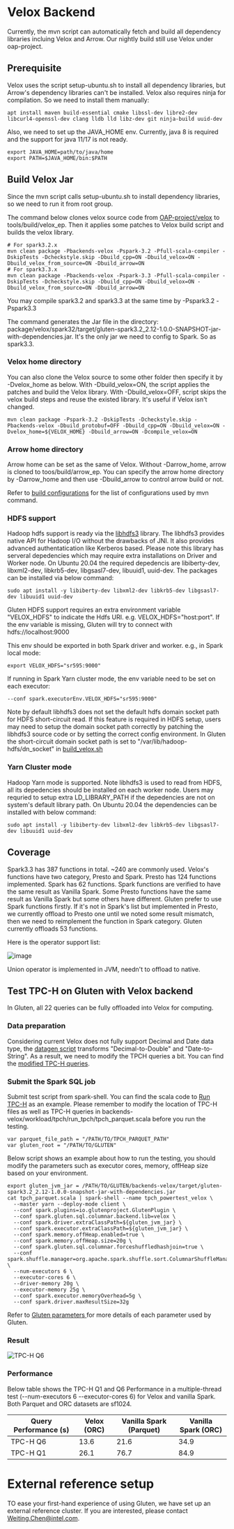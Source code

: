 # Velox Backend

Currently, the mvn script can automatically fetch and build all dependency libraries incluing Velox and Arrow. Our nightly build still use Velox under oap-project. 

## Prerequisite

Velox uses the script setup-ubuntu.sh to install all dependency libraries, but Arrow's dependency libraries can't be installed.
Velox also requires ninja for compilation. So we need to install them manually:

```shell script
apt install maven build-essential cmake libssl-dev libre2-dev libcurl4-openssl-dev clang lldb lld libz-dev git ninja-build uuid-dev
```

Also, we need to set up the JAVA_HOME env. Currently, java 8 is required and the support for java 11/17 is not ready.
```shell script
export JAVA_HOME=path/to/java/home
export PATH=$JAVA_HOME/bin:$PATH
```

## Build Velox Jar

Since the mvn script calls setup-ubuntu.sh to install dependency libraries, so we need to run it from root group.

The command below clones velox source code from [OAP-project/velox](https://github.com/oap-project/velox) to tools/build/velox_ep. Then it applies some patches to Velox build script and builds the velox library.

```shell script
# For spark3.2.x
mvn clean package -Pbackends-velox -Pspark-3.2 -Pfull-scala-compiler -DskipTests -Dcheckstyle.skip -Dbuild_cpp=ON -Dbuild_velox=ON -Dbuild_velox_from_source=ON -Dbuild_arrow=ON
# For spark3.3.x
mvn clean package -Pbackends-velox -Pspark-3.3 -Pfull-scala-compiler -DskipTests -Dcheckstyle.skip -Dbuild_cpp=ON -Dbuild_velox=ON -Dbuild_velox_from_source=ON -Dbuild_arrow=ON
```
You may compile spark3.2 and spark3.3 at the same time by -Pspark3.2 -Pspark3.3

The command generates the Jar file in the directory: package/velox/spark32/target/gluten-spark3.2_2.12-1.0.0-SNAPSHOT-jar-with-dependencies.jar. It's the only jar we need to config to Spark. So as spark3.3.

### Velox home directory

You can also clone the Velox source to some other folder then specify it by -Dvelox_home as below. With -Dbuild_velox=ON, the script applies the patches and build the Velox library. With -Dbuild_velox=OFF, script skips the velox build steps and reuse the existed library. It's useful if Velox isn't changed.

```shell script
mvn clean package -Pspark-3.2 -DskipTests -Dcheckstyle.skip -Pbackends-velox -Dbuild_protobuf=OFF -Dbuild_cpp=ON -Dbuild_velox=ON -Dvelox_home=${VELOX_HOME} -Dbuild_arrow=ON -Dcompile_velox=ON
```

### Arrow home directory

Arrow home can be set as the same of Velox. Without -Darrow_home, arrow is cloned to toos/build/arrow_ep. You can specify the arrow home directory by -Darrow_home and then use -Dbuild_arrow to control arrow build or not.

Refer to [build configurations](GlutenUsage.md) for the list of configurations used by mvn command.

### HDFS support

Hadoop hdfs support is ready via the [libhdfs3](https://github.com/apache/hawq/tree/master/depends/libhdfs3) library. The libhdfs3 provides native API for Hadoop I/O without the drawbacks of JNI. It also provides advanced authentatication like Kerberos based. Please note this library has serveral depedencies which may require extra installations on Driver and Worker node.
On Ubuntu 20.04 the required depedencis are libiberty-dev, libxml2-dev, libkrb5-dev, libgsasl7-dev, libuuid1, uuid-dev. The packages can be installed via below command:
```
sudo apt install -y libiberty-dev libxml2-dev libkrb5-dev libgsasl7-dev libuuid1 uuid-dev
```

Gluten HDFS support requires an extra environment variable "VELOX_HDFS" to indicate the Hdfs URI. e.g. VELOX_HDFS="host:port". If the env variable is missing, Gluten will try to connect with hdfs://localhost:9000

This env should be exported in both Spark driver and worker.
e.g., in Spark local mode:
```
export VELOX_HDFS="sr595:9000"
```

If running in Spark Yarn cluster mode, the env variable need to be set on each executor:
```
--conf spark.executorEnv.VELOX_HDFS="sr595:9000"
```
Note by default libhdfs3 does not set the default hdfs domain socket path for HDFS short-circuit read. If this feature is required in HDFS setup, users may need to setup the domain socket path correctly by patching the libhdfs3 source code or by setting the correct config environment. In Gluten the short-circuit domain socket path is set to "/var/lib/hadoop-hdfs/dn_socket" in [build_velox.sh](https://github.com/oap-project/gluten/blob/main/tools/build_velox.sh)

### Yarn Cluster mode

Hadoop Yarn mode is supported. Note libhdfs3 is used to read from HDFS, all its depedencies should be installed on each worker node. Users may requried to setup extra LD_LIBRARY_PATH if the depedencies are not on system's default library path. On Ubuntu 20.04 the dependencies can be installed with below command:
```
sudo apt install -y libiberty-dev libxml2-dev libkrb5-dev libgsasl7-dev libuuid1 uuid-dev
```

## Coverage

Spark3.3 has 387 functions in total. ~240 are commonly used. Velox's functions have two category, Presto and Spark. Presto has 124 functions implemented. Spark has 62 functions. Spark functions are verified to have the same result as Vanilla Spark. Some Presto functions have the same result as Vanilla Spark but some others have different. Gluten prefer to use Spark functions firstly. If it's not in Spark's list but implemented in Presto, we currently offload to Presto one until we noted some result mismatch, then we need to reimplement the function in Spark category. Gluten currently offloads 53 functions.

Here is the operator support list:

![image](https://user-images.githubusercontent.com/47296334/199826049-2ed7235a-f461-499d-917c-a83452b326c7.png)

Union operator is implemented in JVM, needn't to offload to native.

## Test TPC-H on Gluten with Velox backend

In Gluten, all 22 queries can be fully offloaded into Velox for computing.  

### Data preparation

Considering current Velox does not fully support Decimal and Date data type, the [datagen script](../backends-velox/workload/tpch/gen_data/parquet_dataset/tpch_datagen_parquet.scala) transforms "Decimal-to-Double" and "Date-to-String". As a result, we need to modify the TPCH queries a bit. You can find the [modified TPC-H queries](../backends-velox/workload/tpch/tpch.queries.updated/).

### Submit the Spark SQL job

Submit test script from spark-shell. You can find the scala code to [Run TPC-H](../backends-velox/workload/tpch/run_tpch/tpch_parquet.scala) as an example. Please remember to modify the location of TPC-H files as well as TPC-H queries in backends-velox/workload/tpch/run_tpch/tpch_parquet.scala before you run the testing. 

```
var parquet_file_path = "/PATH/TO/TPCH_PARQUET_PATH"
var gluten_root = "/PATH/TO/GLUTEN"
```

Below script shows an example about how to run the testing, you should modify the parameters such as executor cores, memory, offHeap size based on your environment. 

```shell script
export gluten_jvm_jar = /PATH/TO/GLUTEN/backends-velox/target/gluten-spark3.2_2.12-1.0.0-snapshot-jar-with-dependencies.jar 
cat tpch_parquet.scala | spark-shell --name tpch_powertest_velox \
  --master yarn --deploy-mode client \
  --conf spark.plugins=io.glutenproject.GlutenPlugin \
  --conf spark.gluten.sql.columnar.backend.lib=velox \
  --conf spark.driver.extraClassPath=${gluten_jvm_jar} \
  --conf spark.executor.extraClassPath=${gluten_jvm_jar} \
  --conf spark.memory.offHeap.enabled=true \
  --conf spark.memory.offHeap.size=20g \
  --conf spark.gluten.sql.columnar.forceshuffledhashjoin=true \
  --conf spark.shuffle.manager=org.apache.spark.shuffle.sort.ColumnarShuffleManager \
  --num-executors 6 \
  --executor-cores 6 \
  --driver-memory 20g \
  --executor-memory 25g \
  --conf spark.executor.memoryOverhead=5g \
  --conf spark.driver.maxResultSize=32g
```

Refer to [Gluten parameters ](./Configuration.md) for more details of each parameter used by Gluten.

### Result

![TPC-H Q6](./image/TPC-H_Q6_DAG.png)

### Performance

Below table shows the TPC-H Q1 and Q6 Performance in a multiple-thread test (--num-executors 6 --executor-cores 6) for Velox and vanilla Spark.
Both Parquet and ORC datasets are sf1024.

| Query Performance (s) | Velox (ORC) | Vanilla Spark (Parquet) | Vanilla Spark (ORC) |
|---------------- | ----------- | ------------- | ------------- |
| TPC-H Q6 | 13.6 | 21.6  | 34.9 |
| TPC-H Q1 | 26.1 | 76.7 | 84.9 |

# External reference setup

TO ease your first-hand experience of using Gluten, we have set up an external reference cluster. If you are interested, please contact Weiting.Chen@intel.com.
